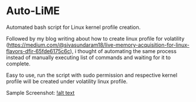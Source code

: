 # Auto-LiME
Automated bash script for Linux kernel profile creation.


Followed by my blog writing about how to create linux profile for volatility (https://medium.com/@sivasundaram18/live-memory-acquisition-for-linux-flavors-dfir-65fde6175c6c), i thought of automating the same process instead of manually executing list of commands and waiting for it to complete.

Easy to use,  run the script with sudo permission and respective kernel profile will be created under volatility linux profile.

Sample Screenshot:
[!alt text](https://github.com/sivasundaram18/Auto-LiME/blob/master/Sample%20Screenshot.jpeg)







